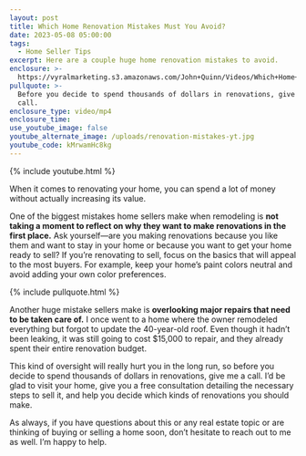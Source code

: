 ```yaml
---
layout: post
title: Which Home Renovation Mistakes Must You Avoid?
date: 2023-05-08 05:00:00
tags:
  - Home Seller Tips
excerpt: Here are a couple huge home renovation mistakes to avoid.
enclosure: >-
  https://vyralmarketing.s3.amazonaws.com/John+Quinn/Videos/Which+Home+Renovation+Mistakes+Must+You+Avoid_.mp4
pullquote: >-
  Before you decide to spend thousands of dollars in renovations, give me a
  call.
enclosure_type: video/mp4
enclosure_time:
use_youtube_image: false
youtube_alternate_image: /uploads/renovation-mistakes-yt.jpg
youtube_code: kMrwamHc8kg
---
```

{% include youtube.html %}

When it comes to renovating your home, you can spend a lot of money without actually increasing its value. 

One of the biggest mistakes home sellers make when remodeling is **not taking a moment to reflect on why they want to make renovations in the first place.** Ask yourself—are you making renovations because you like them and want to stay in your home or because you want to get your home ready to sell? If you’re renovating to sell, focus on the basics that will appeal to the most buyers. For example, keep your home’s paint colors neutral and avoid adding your own color preferences. 

{% include pullquote.html %}

Another huge mistake sellers make is **overlooking major repairs that need to be taken care of.** I once went to a home where the owner remodeled everything but forgot to update the 40-year-old roof. Even though it hadn’t been leaking, it was still going to cost $15,000 to repair, and they already spent their entire renovation budget. 

This kind of oversight will really hurt you in the long run, so before you decide to spend thousands of dollars in renovations, give me a call. I’d be glad to visit your home, give you a free consultation detailing the necessary steps to sell it, and help you decide which kinds of renovations you should make. 

As always, if you have questions about this or any real estate topic or are thinking of buying or selling a home soon, don’t hesitate to reach out to me as well. I’m happy to help.
